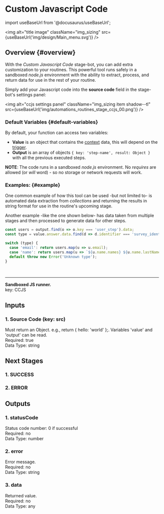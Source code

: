 # Custom Javascript Code  
import useBaseUrl from '@docusaurus/useBaseUrl';

<img alt="title image" className="img_sizing" src={useBaseUrl('img/design/Main_menu.svg')} />
<br/>

## Overview {#overview}

With the _Custom Javascript Code_ stage-bot, you can add extra customization to your routines. This powerful tool runs safely in a sandboxed _node.js_ environment with the ability to extract, process, and return data for use in the rest of your routine.

Simply add your Javascript code into the **source code** field in the stage-bot's settings panel:

<img alt="ccjs settings panel" className="img_sizing item shadow--tl" src={useBaseUrl('img/automations_routines_stage_ccjs_00.png')} />
<br/>

### Default Variables {#default-variables}

By default, your function can access two variables:

- **Value** is an object that contains the [context](/docs/documentation/automation/triggers_and_contexts) data, this will depend on the [trigger](/docs/documentation/automation/triggers_and_contexts).
- **Output** is an array of objects `{ key: 'step-name', result: Object }` with all the previous executed steps.

**NOTE**: The code runs in a sandboxed _node.js_ environment. No _requires_ are allowed (or _will_ word) - so no storage or network requests will work.

<div className="alert alert--secondary">

### <span className="hero__subtitle">Examples:</span> {#example}

One common example of how this tool can be used -but not limited to- is automated data extraction from _collections_ and returning the results in string format for use in the routine's upcoming stage.

Another example -like the one shown below- has data taken from multiple stages and then processed to generate data for other steps.

```javascript
const users = output.find(o => o.key === 'user_step').data;
const type = value.answer.data.find(d => d.identifier === 'survey_identifier').result;

switch (type) {
  case 'email': return users.map(u => u.email);
  case 'name': return users.map(u => `${u.name.names} ${u.name.lastName || ''}`);
  default throw new Error('Unknown type');
}
```

</div>
<br/>

-----------  
**Sandboxed JS runner.**  
key: CCJS  
## Inputs  
### 1. Source Code (key: src)  
Must return an Object. e.g., return { hello: 'world' };. Variables 'value' and 'output' can be read.  
Required: true  
Data Type: string   
## Next Stages  
### 1. SUCCESS  
  
### 2. ERROR  
  
## Outputs  
### 1. statusCode  
Status code number: 0 if successful  
Required: no  
Data Type: number   
### 2. error  
Error message.  
Required: no  
Data Type: string   
### 3. data  
Returned value.  
Required: no  
Data Type: any 